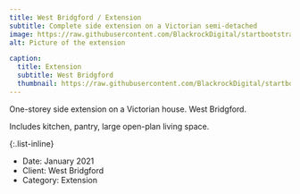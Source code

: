 ```yaml
---
title: West Bridgford / Extension
subtitle: Complete side extension on a Victorian semi-detached
image: https://raw.githubusercontent.com/BlackrockDigital/startbootstrap-agency/master/src/assets/img/portfolio/01-full.jpg
alt: Picture of the extension

caption:
  title: Extension
  subtitle: West Bridgford
  thumbnail: https://raw.githubusercontent.com/BlackrockDigital/startbootstrap-agency/master/src/assets/img/portfolio/01-thumbnail.jpg
---
```


One-storey side extension on a Victorian house. West Bridgford.

Includes kitchen, pantry, large open-plan living space.

{:.list-inline}
- Date: January 2021
- Client: West Bridgford
- Category: Extension

